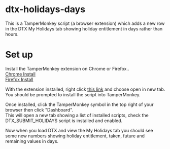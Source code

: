 # dtx-holidays-days
This is a TamperMonkey script (a browser extension) which adds a new row in the DTX My Holidays tab showing holiday entitlement in days rather than hours.

# Set up
Install the TamperMonkey extension on Chrome or Firefox..\
[Chrome Install](https://chrome.google.com/webstore/detail/tampermonkey/dhdgffkkebhmkfjojejmpbldmpobfkfo?hl=en)\
[Firefox Install](https://addons.mozilla.org/en-GB/firefox/addon/tampermonkey/)

With the extension installed, right click [this link](https://github.com/martin-armstrong/dtx-holidays-days/raw/master/DTX_HOLIDAY_DAYS.user.js) and choose open in new tab.\
You should be prompted to install the script into TamperMonkey.

Once installed, click the TamperMonkey symbol in the top right of your browser then click "Dashboard".\
This will open a new tab showing a list of installed scripts, check the DTX_SUBMIT_HOLIDAYS script is installed and enabled.

Now when you load DTX and view the My Holidays tab you should see some new numbers showing holiday entitlement, taken, future and remaining values in days.
